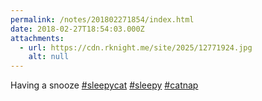 ```yaml
---
permalink: /notes/201802271854/index.html
date: 2018-02-27T18:54:03.000Z
attachments:
  - url: https://cdn.rknight.me/site/2025/12771924.jpg
    alt: null
---
```


Having a snooze <a href="https://pixelfed.social/discover/tags/sleepycat?src=hash" title="#sleepycat" class="u-url hashtag" rel="external nofollow noopener">#sleepycat</a> <a href="https://pixelfed.social/discover/tags/sleepy?src=hash" title="#sleepy" class="u-url hashtag" rel="external nofollow noopener">#sleepy</a> <a href="https://pixelfed.social/discover/tags/catnap?src=hash" title="#catnap" class="u-url hashtag" rel="external nofollow noopener">#catnap</a>
